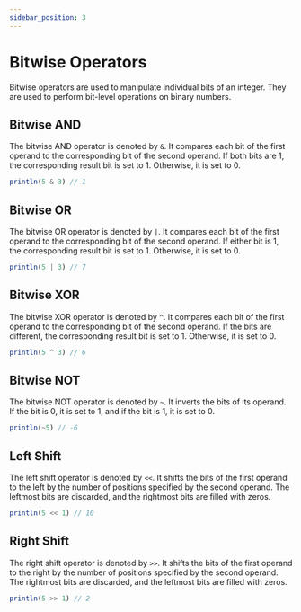 ```yaml
---
sidebar_position: 3
---
```


# Bitwise Operators

Bitwise operators are used to manipulate individual bits of an integer. They are used to perform bit-level operations on binary numbers.

## Bitwise AND

The bitwise AND operator is denoted by `&`. It compares each bit of the first operand to the corresponding bit of the second operand. If both bits are 1, the corresponding result bit is set to 1. Otherwise, it is set to 0.

```jsx
println(5 & 3) // 1
```

## Bitwise OR

The bitwise OR operator is denoted by `|`. It compares each bit of the first operand to the corresponding bit of the second operand. If either bit is 1, the corresponding result bit is set to 1. Otherwise, it is set to 0.

```jsx
println(5 | 3) // 7
```

## Bitwise XOR

The bitwise XOR operator is denoted by `^`. It compares each bit of the first operand to the corresponding bit of the second operand. If the bits are different, the corresponding result bit is set to 1. Otherwise, it is set to 0.

```jsx
println(5 ^ 3) // 6
```

## Bitwise NOT

The bitwise NOT operator is denoted by `~`. It inverts the bits of its operand. If the bit is 0, it is set to 1, and if the bit is 1, it is set to 0.

```jsx
println(~5) // -6
```

## Left Shift

The left shift operator is denoted by `<<`. It shifts the bits of the first operand to the left by the number of positions specified by the second operand. The leftmost bits are discarded, and the rightmost bits are filled with zeros.

```jsx
println(5 << 1) // 10
```

## Right Shift
    
The right shift operator is denoted by `>>`. It shifts the bits of the first operand to the right by the number of positions specified by the second operand. The rightmost bits are discarded, and the leftmost bits are filled with zeros.

```jsx
println(5 >> 1) // 2
```

